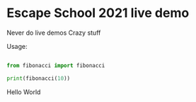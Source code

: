 # Escape School 2021 live demo

Never do live demos
Crazy stuff

Usage:
```python

from fibonacci import fibonacci

print(fibonacci(10))
```

Hello World